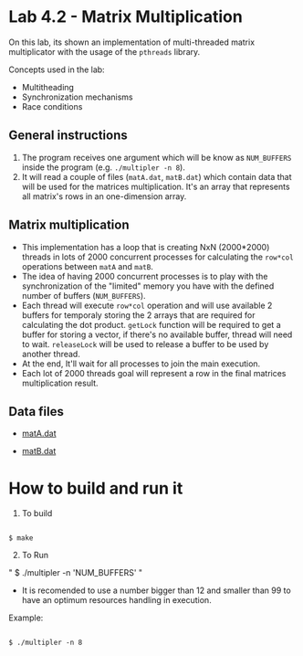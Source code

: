 Lab 4.2 - Matrix Multiplication
===============================

On this lab, its shown an implementation of multi-threaded matrix multiplicator with the usage of the `pthreads` library. 


Concepts used in the lab:

- Multitheading
- Synchronization mechanisms
- Race conditions


General instructions
--------------------

1. The program receives one argument which will be know as `NUM_BUFFERS` inside the program (e.g. `./multipler -n 8`).
2. It will read a couple of files (`matA.dat`, `matB.dat`) which contain data that will be used for the matrices multiplication. It's an array that represents all matrix's rows in an one-dimension array.


Matrix multiplication
---------------------

- This implementation has a loop that is creating NxN (2000*2000) threads in lots of 2000 concurrent processes for calculating the `row*col` operations between `matA` and `matB`.
- The idea of having 2000 concurrent processes is to play with the synchronization of the "limited" memory you have with the defined number of buffers (`NUM_BUFFERS`).
- Each thread will execute `row*col` operation and will use available 2 buffers for temporaly storing the 2 arrays that are required for calculating the dot product.
`getLock` function will be required to get a buffer for storing a vector, if there's no available buffer, thread will need to wait.
`releaseLock` will be used to release a buffer to be used by another thread.
- At the end, It'll wait for all processes to join the main execution.
- Each lot of 2000 threads goal will represent a row in the final matrices multiplication result.

Data files
----------

- [matA.dat](https://github.com/memoherreraacosta/ap-labs/tree/master/labs/lab4.2/matA.dat) 

- [matB.dat](https://github.com/memoherreraacosta/ap-labs/tree/master/labs/lab4.2/matB.dat)



How to build and run it
==================

1. To build 
```

$ make

```

2. To Run


" $ ./multipler -n 'NUM_BUFFERS' "

 + It is recomended to use a number bigger than 12 and smaller than 99 to have an optimum resources handling in execution. 

Example: 

```

$ ./multipler -n 8

```
